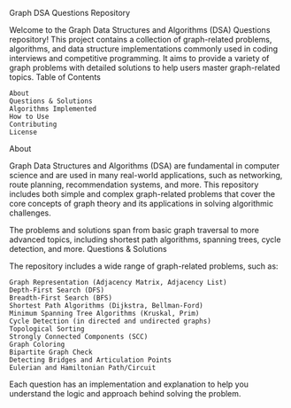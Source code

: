 Graph DSA Questions Repository

Welcome to the Graph Data Structures and Algorithms (DSA) Questions repository! This project contains a collection of graph-related problems, algorithms, and data structure implementations commonly used in coding interviews and competitive programming. It aims to provide a variety of graph problems with detailed solutions to help users master graph-related topics.
Table of Contents

    About
    Questions & Solutions
    Algorithms Implemented
    How to Use
    Contributing
    License

About

Graph Data Structures and Algorithms (DSA) are fundamental in computer science and are used in many real-world applications, such as networking, route planning, recommendation systems, and more. This repository includes both simple and complex graph-related problems that cover the core concepts of graph theory and its applications in solving algorithmic challenges.

The problems and solutions span from basic graph traversal to more advanced topics, including shortest path algorithms, spanning trees, cycle detection, and more.
Questions & Solutions

The repository includes a wide range of graph-related problems, such as:

    Graph Representation (Adjacency Matrix, Adjacency List)
    Depth-First Search (DFS)
    Breadth-First Search (BFS)
    Shortest Path Algorithms (Dijkstra, Bellman-Ford)
    Minimum Spanning Tree Algorithms (Kruskal, Prim)
    Cycle Detection (in directed and undirected graphs)
    Topological Sorting
    Strongly Connected Components (SCC)
    Graph Coloring
    Bipartite Graph Check
    Detecting Bridges and Articulation Points
    Eulerian and Hamiltonian Path/Circuit

Each question has an implementation and explanation to help you understand the logic and approach behind solving the problem.

